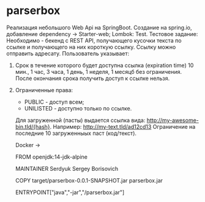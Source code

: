 # parserbox
Реализация небольшого Web Api на SpringBoot.
Создание на spring.io, добавление dependency -> Starter-web; Lombok: Test.
Тестовое задание:
Необходимо - бекенд с REST API, получающего кусочки текста по ссылке и получающего на них короткую ссылку. Ссылку можно отправить адресату.
Пользователь указывает:
1) Срок в течение которого будет доступна ссылка (expiration time) 10 мин., 1 час, 3 часа, 1 день, 1 неделя, 1 месяцб без ограничения. После окончания срока получить доступ к ссылке нельзя.
2) Ограниченные права:
   - PUBLIC - доступ всем;
   - UNILISTED - доступно только по ссылке.
   
   Для загруженной (пасты) выдается ссылка вида:
   http://my-awesome-bin.tId/{hash}.
   Например: http://my-text.tId/ad12cd13
   Ограничение на последние 10 загруженныых паст (код/текст).
   
   Docker ->
   
   FROM openjdk:14-jdk-alpine
   
   MAINTAINER Serdyuk Sergey Borisovich
   
   COPY target/parserbox-0.0.1-SNAPSHOT.jar parserbox.jar
   
   ENTRYPOINT["java","-jar","/parserbox.jar"]
